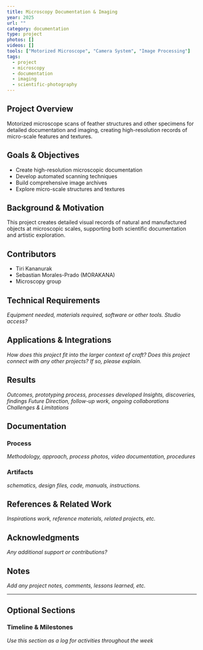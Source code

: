 ```yaml
---
title: Microscopy Documentation & Imaging
year: 2025
url: ""
category: documentation
type: project
photos: []
videos: []
tools: ["Motorized Microscope", "Camera System", "Image Processing"]
tags:
  - project
  - microscopy
  - documentation
  - imaging
  - scientific-photography
---
```

## Project Overview
Motorized microscope scans of feather structures and other specimens for detailed documentation and imaging, creating high-resolution records of micro-scale features and textures.

## Goals & Objectives
- Create high-resolution microscopic documentation
- Develop automated scanning techniques
- Build comprehensive image archives
- Explore micro-scale structures and textures

## Background & Motivation
This project creates detailed visual records of natural and manufactured objects at microscopic scales, supporting both scientific documentation and artistic exploration.

## Contributors 
- Tiri Kananurak
- Sebastian Morales-Prado (MORAKANA)
- Microscopy group

## Technical Requirements
*Equipment needed, materials required, software or other tools. Studio access?*

## Applications & Integrations
*How does this project fit into the larger context of craft?*
*Does this project connect with any other projects? If so, please explain.*

## Results
*Outcomes, prototyping process, processes developed*
*Insights, discoveries, findings*
*Future Direction, follow-up work, ongoing collaborations*
*Challenges & Limitations*


## Documentation

### Process
*Methodology, approach, process photos, video documentation, procedures*

### Artifacts
*schematics, design files, code, manuals, instructions.*

## References & Related Work
*Inspirations work, reference materials, related projects, etc.*

## Acknowledgments
*Any additional support or contributions?*

## Notes
*Add any project notes, comments, lessons learned, etc.*

--- 
## Optional Sections 
### Timeline & Milestones
*Use this section as a log for activities throughout the week*